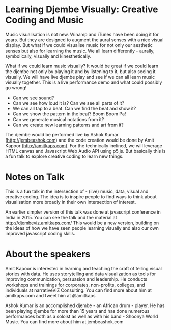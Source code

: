 # Learning Djembe Visually: Creative Coding and Music

Music visualisation is not new. Winamp and iTunes have been doing it for years. But they are designed to augment the aural senses with a nice visual display. But what if we could visualise music for not only our aesthetic senses but also for learning the music. We all learn differently - aurally, symbolically, visually and kinesthetically. 

What if we could learn music visually? It would be great if we could learn the djembe not only by playing it and by listening to it, but also seeing it visually. We will have live djembe play and see if we can all learn music visually together. This is a live performance demo and what could possibly go wrong!

- Can we see sound?
- Can we see how loud it is? Can we see all parts of it?
- We can all tap to a beat. Can we find the beat and show it?
- Can we show the pattern in the beat? Boom Boom Pa!
- Can we generate musical notations from it?
- Can we create new learning patterns and art from it?

The djembe would be performed live by Ashok Kumar (http://jembeashok.com) and the code creation would be done by Amit Kapoor (http://amitkaps.com). For the technically inclined, we will leverage HTML canvas and Javascript Web Audio API using p5.js. But basically this is a fun talk to explore creative coding to learn new things.

# Notes on Talk

This is a fun talk in the intersection of - (live) music, data, visual and creative coding. The idea is to inspire people to find ways to think about visualisation more broadly in their own intersection of interest.

An earlier simpler version of this talk was done at javascript conference in India in 2015. You can see the talk and the material at http://djembeviz.amitkaps.com/ This would be a new version, building on the ideas of how we have seen people learning visually and also our own improved javascript coding skills.

# About the speakers

Amit Kapoor is interested in learning and teaching the craft of telling visual stories with data. He uses storytelling and data visualization as tools for improving communication, persuasion and leadership. He conducts workshops and trainings for corporates, non-profits, colleges, and individuals at narrativeVIZ Consulting. You can find more about him at amitkaps.com and tweet him at @amitkaps

Ashok Kumar is an accomplished djembe - an African drum - player. He has been playing djembe for more than 15 years and has done numerous performances both as a soloist as well as with his band - Shoonya World Music. You can find more about him at jembeashok.com